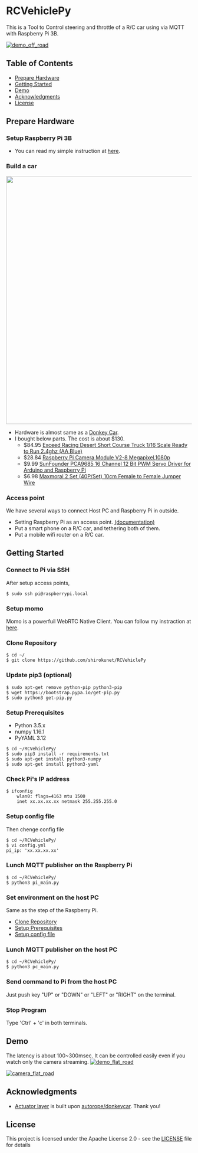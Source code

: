 # RCVehiclePy
This is a Tool to Control steering and throttle of a R/C car using via MQTT with Raspberry Pi 3B.

[![demo_off_road](https://raw.githubusercontent.com/wiki/shirokunet/RCVehiclePy/images/off_road.gif)](https://www.youtube.com/watch?v=wb1s7gsLcVM)


## Table of Contents
   * [Prepare Hardware](#Prepare-Hardware)
   * [Getting Started](#Getting-Started)
   * [Demo](#Demo)
   * [Acknowledgments](#Acknowledgments)
   * [License](#License)


## Prepare Hardware
### Setup Raspberry Pi 3B
- You can read my simple instruction at [here](https://shiroku.net/robotics/raspberry-pi-3b-setup/).

### Build a car
<img src="https://raw.githubusercontent.com/wiki/shirokunet/RCVehiclePy/images/overview.jpg" width="672">

- Hardware is almost same as a [Donkey Car](http://docs.donkeycar.com/guide/build_hardware/).
- I bought below parts. The cost is about $130.
    * $84.95 [Exceed Racing Desert Short Course Truck 1/16 Scale Ready to Run 2.4ghz (AA Blue)](https://www.amazon.com/dp/9269802086/)
    * $28.84 [Raspberry Pi Camera Module V2-8 Megapixel,1080p](https://www.amazon.com/dp/B01ER2SKFS/)
    * $9.99 [SunFounder PCA9685 16 Channel 12 Bit PWM Servo Driver for Arduino and Raspberry Pi](https://www.amazon.com/dp/B014KTSMLA/)
    * $6.98 [Maxmoral 2 Set (40P/Set) 10cm Female to Female Jumper Wire](https://www.amazon.com/dp/B010L30SE8/)

### Access point
We have several ways to connect Host PC and Raspberry Pi in outside.
- Setting Raspberry Pi as an access point. [(documentation)](https://www.raspberrypi.org/documentation/configuration/wireless/access-point.md)
- Put a smart phone on a R/C car, and tethering both of them. 
- Put a mobile wifi router on a R/C car. 


## Getting Started
### Connect to Pi via SSH
After setup access points,
```
$ sudo ssh pi@raspberrypi.local
```

### Setup momo
Momo is a powerfuil WebRTC Native Client. You can follow my instraction at [here](https://shiroku.net/robotics/run-webrtc-native-client-momo-on-raspberry-pi-3b/).

### Clone Repository
```
$ cd ~/
$ git clone https://github.com/shirokunet/RCVehiclePy
```

### Update pip3 (optional)
```
$ sudo apt-get remove python-pip python3-pip
$ wget https://bootstrap.pypa.io/get-pip.py
$ sudo python3 get-pip.py
```

### Setup Prerequisites
- Python 3.5.x
- numpy 1.16.1
- PyYAML 3.12

```
$ cd ~/RCVehiclePy/
$ sudo pip3 install -r requirements.txt
$ sudo apt-get install python3-numpy
$ sudo apt-get install python3-yaml
```

### Check Pi's IP address
```
$ ifconfig
    wlan0: flags=4163 mtu 1500
    inet xx.xx.xx.xx netmask 255.255.255.0
```

### Setup config file
Then chenge config file
```
$ cd ~/RCVehiclePy/
$ vi config.yml
pi_ip: 'xx.xx.xx.xx'
```

### Lunch MQTT publisher on the Raspberry Pi

```
$ cd ~/RCVehiclePy/
$ python3 pi_main.py
```

### Set environment on the host PC
Same as the step of the Raspberry Pi.
- [Clone Repository](#clone-repository)
- [Setup Prerequisites](#setup-prerequisites)
- [Setup config file](#setup-config-file)

### Lunch MQTT publisher on the host PC

```
$ cd ~/RCVehiclePy/
$ python3 pc_main.py
```

### Send command to Pi from the host PC
Just push key "UP" or "DOWN" or "LEFT" or "RIGHT" on the terminal.

### Stop Program
Type 'Ctrl' + 'c' in both terminals.


## Demo
The latency is about 100~300msec. It can be controlled easily even if you watch only the camera streaming.
[![demo_flat_road](https://raw.githubusercontent.com/wiki/shirokunet/RCVehiclePy/images/flat_road.gif)](https://www.youtube.com/watch?v=Y4eQZay4Up8)

[![camera_flat_road](https://raw.githubusercontent.com/wiki/shirokunet/RCVehiclePy/images/flat_road_cam.gif)](https://www.youtube.com/watch?v=Y4eQZay4Up8)


## Acknowledgments

* [Actuator layer](https://github.com/shirokunet/RCVehiclePy/blob/master/parts/actuator.py) is built upon [autorope/donkeycar](https://github.com/autorope/donkeycar). Thank you!


## License

This project is licensed under the Apache License 2.0 - see the [LICENSE](LICENSE) file for details

